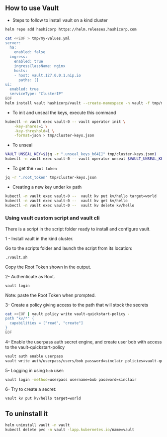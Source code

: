 ## How to use Vault

- Steps to follow to install vault on a kind cluster
```bash
helm repo add hashicorp https://helm.releases.hashicorp.com

cat <<EOF > tmp/my-values.yml
server:
  ha:
    enabled: false
  ingress:
    enabled: true
    ingressClassName: nginx    
    hosts:
    - host: vault.127.0.0.1.nip.io
      paths: []
ui:
  enabled: true
  serviceType: "ClusterIP"
EOF
helm install vault hashicorp/vault --create-namespace -n vault -f tmp/my-values.yml
```
- To init and unseal the keys, execute this command
```bash
kubectl -n vault exec vault-0 -- vault operator init \
    -key-shares=1 \
    -key-threshold=1 \
    -format=json > tmp/cluster-keys.json
```
- To unseal
```bash
VAULT_UNSEAL_KEY=$(jq -r ".unseal_keys_b64[]" tmp/cluster-keys.json)
kubectl -n vault exec vault-0 -- vault operator unseal $VAULT_UNSEAL_KEY
```
- To get the `root token`
```bash
jq -r ".root_token" tmp/cluster-keys.json
```
- Creating a new key under kv path
```bash
kubectl -n vault exec vault-0 --  vault kv put kv/hello target=world
kubectl -n vault exec vault-0 --  vault kv get kv/hello
kubectl -n vault exec vault-0 --  vault kv delete kv/hello
```


### Using vault custom script and vault cli

There is a script in the script folder ready to install and configure vault.

1 - Install vault in the kind cluster.

Go to the scripts folder and launch the script from its location:
````bash
./vault.sh
````

Copy the Root Token shown in the output.

2- Authenticate as Root.
````bash
vault login
````
Note: paste the Root Token when prompted.


3- Create a policy giving access to the path that will stock the secrets
```bash
cat <<EOF | vault policy write vault-quickstart-policy -                                                                                                                  ✔  13:07:05
path "kv/*" {
  capabilities = ["read", "create"]
}
EOF
```

4- Enable the userpass auth secret engine, and create user bob with access to the vault-quickstart-policy
````bash
vault auth enable userpass
vault write auth/userpass/users/bob password=sinclair policies=vault-quickstart-policy
````

5- Logging in using `bob` user:

```bash
vault login -method=userpass username=bob password=sinclair
```

6- Try to create a secret:

```bash
vault kv put kv/hello target=world
```

## To uninstall it
```bash
helm uninstall vault -n vault
kubectl delete pvc -n vault -lapp.kubernetes.io/name=vault
```
